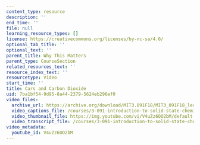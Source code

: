 ```yaml
---
content_type: resource
description: ''
end_time: ''
file: null
learning_resource_types: []
license: https://creativecommons.org/licenses/by-nc-sa/4.0/
optional_tab_title: ''
optional_text: ''
parent_title: Why This Matters
parent_type: CourseSection
related_resources_text: ''
resource_index_text: ''
resourcetype: Video
start_time: ''
title: Cars and Carbon Dioxide
uid: 7ba1bf54-9d95-8a44-2379-5624eb296ef0
video_files:
  archive_url: https://archive.org/download/MIT3.091F18/MIT3_091F18_lec09_wtm_300k.mp4
  video_captions_file: /courses/3-091-introduction-to-solid-state-chemistry-fall-2018/V4uZz6OO2bM_captions.webvtt
  video_thumbnail_file: https://img.youtube.com/vi/V4uZz6OO2bM/default.jpg
  video_transcript_file: /courses/3-091-introduction-to-solid-state-chemistry-fall-2018/V4uZz6OO2bM_transcript.pdf
video_metadata:
  youtube_id: V4uZz6OO2bM
---
```

